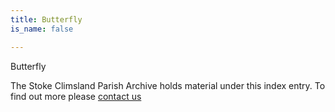 ```yaml
---
title: Butterfly
is_name: false

---
```


Butterfly


The Stoke Climsland Parish Archive holds material under this index entry. To find out more please [contact us](/contact/)
